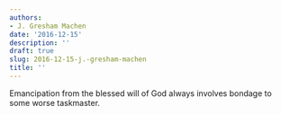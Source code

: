 ```yaml
---
authors:
- J. Gresham Machen
date: '2016-12-15'
description: ''
draft: true
slug: 2016-12-15-j.-gresham-machen
title: ''
---
```

Emancipation from the blessed will of God always involves bondage to some worse taskmaster.



